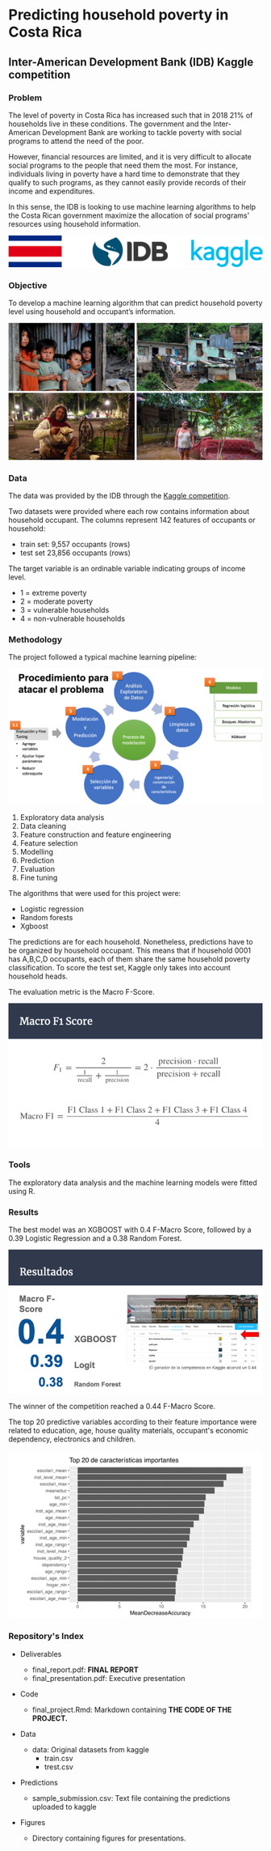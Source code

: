 # Predicting household poverty in Costa Rica
## Inter-American Development Bank (IDB) Kaggle competition

### Problem

The level of poverty in Costa Rica has increased such that in 2018 21% of households live in these conditions. The government and the Inter-American Development Bank are working to tackle poverty with social programs to attend the need of the poor.

However, financial resources are limited, and it is very difficult to allocate social programs to the people that need them the most. For instance, individuals living in poverty have a hard time to demonstrate that they qualify to such programs, as they cannot easily provide records of their income and expenditures.

In this sense, the IDB is looking to use machine learning algorithms to help the Costa Rican government maximize the allocation of social programs' resources using household information.

![alt text](figures/banner.png)

### Objective

To develop a machine learning algorithm that can predict household poverty level using household and occupant’s information.

![alt text](figures/poverty.png)

### Data

The data was provided by the IDB through the [Kaggle competition](https://www.kaggle.com/c/costa-rican-household-poverty-prediction).

Two datasets were provided where each row contains information about household occupant. The columns represent 142 features of occupants or household:

- train set: 9,557 occupants (rows)
- test set 23,856 occupants (rows)

The target variable is an ordinable variable indicating groups of income level.

- 1 = extreme poverty 
- 2 = moderate poverty 
- 3 = vulnerable households 
- 4 = non-vulnerable households

### Methodology

The project followed a typical machine learning pipeline:

![alt text](figures/methodology.png)

1. Exploratory data analysis
2. Data cleaning
3. Feature construction and feature engineering
4. Feature selection
5. Modelling
6. Prediction
7. Evaluation
8. Fine tuning

The algorithms that were used for this project were:

- Logistic regression
- Random forests
- Xgboost

The predictions are for each household. Nonetheless, predictions have to be organized by household occupant. This means that if household 0001 has A,B,C,D occupants, each of them share the same household poverty classification. To score the test set, Kaggle only takes into account household heads.

The evaluation metric is the Macro F-Score.

![alt text](figures/metric.png)

### Tools

The exploratory data analysis and the machine learning models were fitted using R.

### Results 

The best model was an XGBOOST with 0.4 F-Macro Score, followed by a 0.39 Logistic Regression and a 0.38 Random Forest.

![alt text](figures/results.png)

The winner of the competition reached a 0.44 F-Macro Score.

The top 20 predictive variables according to their feature importance were related to education, age, house quality materials, occupant's economic dependency, electronics and children.

![alt text](figures/top20_features.png)

### Repository's Index

* Deliverables
	+ final_report.pdf: **FINAL REPORT**
	+ final_presentation.pdf: Executive presentation
* Code
	+ final_project.Rmd: Markdown containing **THE CODE OF THE PROJECT.**

* Data
	+ data: Original datasets from kaggle
		- train.csv
		- trest.csv

* Predictions
	+ sample_submission.csv: Text file containing the predictions uploaded to kaggle

* Figures
	+ Directory containing figures for presentations.
